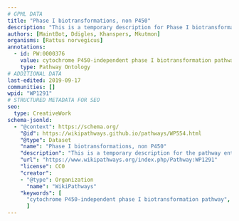 ```yaml
---
# GPML DATA
title: "Phase I biotransformations, non P450"
description: "This is a temporary description for Phase I biotransformations, non P450"
authors: [MaintBot, Ddigles, Khanspers, Mkutmon]
organisms: [Rattus norvegicus]
annotations:
  - id: PW:0000376
    value: cytochrome P450-independent phase I biotransformation pathway
    type: Pathway Ontology
# ADDITIONAL DATA
last-edited: 2019-09-17
communities: []
wpid: "WP1291"
# STRUCTURED METADATA FOR SEO
seo:
  type: CreativeWork
schema-jsonld:
  - "@context": https://schema.org/
    "@id": https://wikipathways.github.io/pathways/WP554.html
    "@type": Dataset
    "name": "Phase I biotransformations, non P450"
    "description": "This is a temporary description for the pathway entitled: Phase I biotransformations, non P450"
    "url": "https://www.wikipathways.org/index.php/Pathway:WP1291"
    "license": CC0
    "creator":
    - "@type": Organization
      "name": "WikiPathways"
    "keywords": [
      "cytochrome P450-independent phase I biotransformation pathway",
      ]
---
```

